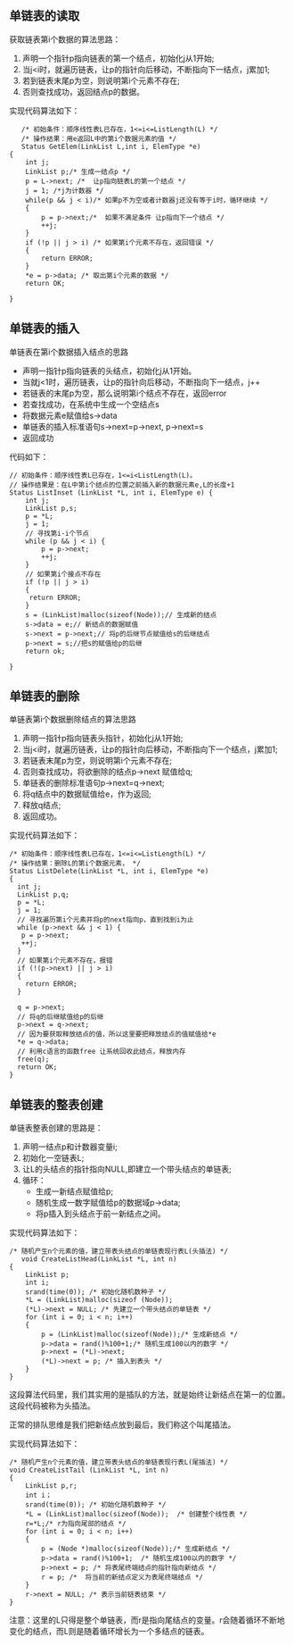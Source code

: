 
## 单链表的读取
获取链表第i个数据的算法思路：
1. 声明一个指针p指向链表的第一个结点，初始化j从1开始;
2. 当j<i时，就遍历链表，让p的指针向后移动，不断指向下一结点，j累加1;
3. 若到链表末尾p为空，则说明第i个元素不存在;
4. 否则查找成功，返回结点p的数据。

实现代码算法如下：
```
   /* 初始条件：顺序线性表L已存在，1<=i<=ListLength(L) */
   /* 操作结果：用e返回L中的第i个数据元素的值 */
   Status GetElem(LinkList L,int i, ElemType *e)
{
	int j;
	LinkList p;/* 生成一结点p */
	p = L->next; /*  让p指向链表L的第一个结点 */
	j = 1; /*j为计数器 */
	while(p && j < i)/* 如果p不为空或者计数器j还没有等于i时，循环继续 */
	{
		p = p->next;/*  如果不满足条件 让p指向下一个结点 */
		++j;
	}
	if (!p || j > i) /* 如果第i个元素不存在，返回错误 */
	{								
		return ERROR;
	}
	*e = p->data; /* 取出第i个元素的数据 */
	return OK;

}
```
## 单链表的插入

单链表在第i个数据插入结点的思路
* 声明一指针p指向链表的头结点，初始化j从1开始。
* 当就j<1时，遍历链表，让p的指针向后移动，不断指向下一结点，j++
* 若链表的末尾p为空，那么说明第i个结点不存在，返回error
* 若查找成功，在系统中生成一个空结点s
* 将数据元素e赋值给s->data
* 单链表的插入标准语句s->next=p->next, p->next=s
* 返回成功

代码如下：
```
// 初始条件：顺序线性表L已存在，1<=i<ListLength(L)。
// 操作结果是：在L中第i个结点的位置之前插入新的数据元素e,L的长度+1
Status ListInset (LinkList *L, int i, ElemType e) {
	int j;
	LinkList p,s;
	p = *L;
	j = 1;
	// 寻找第i-i个节点
	while (p && j < i) {
		p = p->next;
		++j;
	}
	// 如果第i个接点不存在
	if (!p || j > i)
	{
     return ERROR;
	}
	s = (LinkList)malloc(sizeof(Node));// 生成新的结点
	s->data = e;// 新结点的数据赋值
	s->next = p->next;// 将p的后继节点赋值给s的后继结点
	p->next = s;//把s的赋值给p的后继
	return ok;

}
```

## 单链表的删除

单链表第i个数据删除结点的算法思路
1. 声明一指针p指向链表头指针，初始化j从1开始;
2. 当j<i时，就遍历链表，让p的指针向后移动，不断指向下一个结点，j累加1;
3. 若链表末尾p为空，则说明第i个元素不存在;
4. 否则查找成功，将欲删除的结点p->next 赋值给q;
5. 单链表的删除标准语句p->next=q->next;
6. 将q结点中的数据赋值给e，作为返回;
7. 释放q结点;
8. 返回成功。

实现代码算法如下：
```
/* 初始条件：顺序线性表L已存在，1<=i<=ListLength(L) */
/* 操作结果：删除L的第i个数据元素， */
Status ListDelete(LinkList *L, int i, ElemType *e) 
{
  int j;
  LinkList p,q;
  p = *L;
  j = 1;
  // 寻找遍历第i个元素并将p的next指向p，直到找到i为止
  while (p->next && j < 1) {
   p = p->next;
   ++j;
  }
  // 如果第i个元素不存在，报错
  if (!(p->next) || j > i)
  {
  	return ERROR;
  }

  q = p->next;
  // 将q的后继赋值给p的后继
  p->next = q->next;
  // 因为要获取释放结点的值，所以这里要把释放结点的值赋值给*e
  *e = q->data;
  // 利用c语言的函数free 让系统回收此结点，释放内存
  free(q);
  return OK;
}
```

## 单链表的整表创建
单链表整表创建的思路是：
1. 声明一结点p和计数器变量i;
2. 初始化一空链表L;
3. 让L的头结点的指针指向NULL,即建立一个带头结点的单链表;
4. 循环：
   * 生成一新结点赋值给p;
   * 随机生成一数字赋值给p的数据域p->data;
   * 将p插入到头结点于前一新结点之间。
   
实现代码算法如下：
```
/* 随机产生n个元素的值，建立带表头结点的单链表现行表L(头插法) */
   void CreateListHead(LinkList *L, int n)
{
	LinkList p;
	int i;
	srand(time(0)); /* 初始化随机数种子 */
	*L = (LinkList)malloc(sizeof (Node));
	(*L)->next = NULL; /* 先建立一个带头结点的单链表 */
	for (int i = 0; i < n; i++)
	{
		p = (LinkList)malloc(sizeof(Node));/* 生成新结点 */
		p->data = rand()%100+1;/* 随机生成100以内的数字 */
		p->next = (*L)->next;
		(*L)->next = p; /* 插入到表头 */
	}
}
```

这段算法代码里，我们其实用的是插队的方法，就是始终让新结点在第一的位置。这段代码被称为头插法。

正常的排队思维是我们把新结点放到最后，我们称这个叫尾插法。

实现代码算法如下：
```
/* 随机产生n个元素的值，建立带表头结点的单链表现行表L(尾插法) */
void CreateListTail (LinkList *L, int n) 
{
	LinkList p,r;
	int i；
	srand(time(0)); /* 初始化随机数种子 */
	*L = (LinkList)malloc(sizeof(Node));  /* 创建整个线性表 */
	r=*L;/* r为指向尾部的结点 */
	for (int i = 0; i < n; i++)
	{
		p = (Node *)malloc(sizeof(Node));/* 生成新结点 */
		p->data = rand()%100+1;  /* 随机生成100以内的数字 */
		p->next = p; /* 将表尾终端结点的指针指向新结点 */
		r = p; /*  将当前的新结点定义为表尾终端结点 */
	}
	r->next = NULL; /* 表示当前链表结束 */
}
```
注意：这里的L只得是整个单链表，而r是指向尾结点的变量。r会随着循环不断地变化的结点，而L则是随着循环增长为一个多结点的链表。
